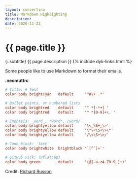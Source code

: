 ```yaml
---
layout: concertina
title: Markdown Highlighting
description: 
date: 2020-11-23
---
```


# {{ page.title }}

{:.subtitle}
{{ page.description }}
{% include dyk-links.html %}

Some people like to use Markdown to format their emails.

**.neomuttrc**
```conf
# Title: # Text
color body brightcyan   default     '^#\+ .*'

# Bullet points, or numbered lists
color body brightred    default     '^ *[-*+] '
color body brightred    default     '^ *[0-9]+\. '

# Emphasis: _word_, *word*, /word/
color body brightyellow default     '\<_\S+_\>'
color body brightyellow default     '\*\<\S+\>\*'
color body brightyellow default     '/\<\S+\>/'

# Code block: `text`
color body brightwhite  brightblack '`[^`]+`'

# GitHub nick: (@flatcap)
color body green        default     '(@[-a-zA-Z0-9_]+)'
```

Credit: [Richard Russon](https://github.com/flatcap)

